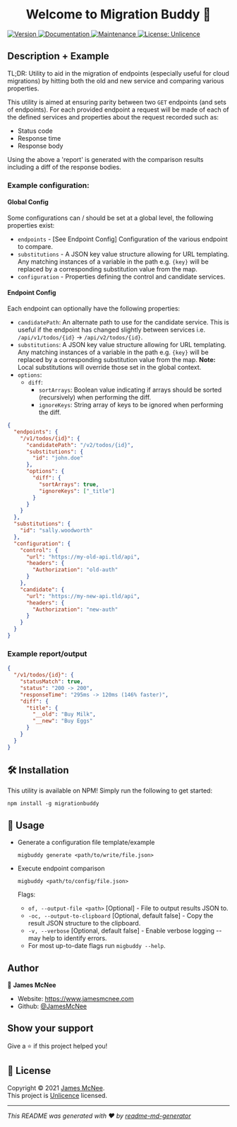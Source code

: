 <h1 align="center">Welcome to Migration Buddy 👋</h1>
<p>
  <a href="https://www.npmjs.com/package/migrationbuddy" target="_blank">
    <img alt="Version" src="https://badge.fury.io/js/migrationbuddy.svg" />
  </a>
  <a href="https://github.com/JamesMcNee/MigrationBuddy#readme" target="_blank">
    <img alt="Documentation" src="https://img.shields.io/badge/documentation-yes-brightgreen.svg" />
  </a>
  <a href="https://github.com/JamesMcNee/MigrationBuddy/graphs/commit-activity" target="_blank">
    <img alt="Maintenance" src="https://img.shields.io/badge/Maintained%3F-yes-green.svg" />
  </a>
  <a href="https://github.com/JamesMcNee/MigrationBuddy/blob/master/LICENSE.md" target="_blank">
    <img alt="License: Unlicence" src="https://img.shields.io/github/license/JamesMcNee/MigrationBuddy" />
  </a>
</p>

## Description + Example
TL;DR: Utility to aid in the migration of endpoints (especially useful for cloud migrations) by hitting both the old and new service and comparing various properties.

This utility is aimed at ensuring parity between two `GET` endpoints (and sets of endpoints). For each provided endpoint a request will be made of each of the defined services and properties about the request recorded such as:

- Status code
- Response time
- Response body

Using the above a 'report' is generated with the comparison results including a diff of the response bodies.

### Example configuration:

#### Global Config
Some configurations can / should be set at a global level, the following properties exist:
- `endpoints` - [See Endpoint Config] Configuration of the various endpoint to compare.
- `substitutions` - A JSON key value structure allowing for URL templating. Any matching instances of a variable in the path e.g. `{key}` will be replaced by a corresponding substitution value from the map.
- `configuration` - Properties defining the control and candidate services.

#### Endpoint Config
Each endpoint can optionally have the following properties:
- `candidatePath`: An alternate path to use for the candidate service. This is useful if the endpoint has changed slightly between services i.e. `/api/v1/todos/{id}` -> `/api/v2/todos/{id}`.
- `substitutions`: A JSON key value structure allowing for URL templating. Any matching instances of a variable in the path e.g. `{key}` will be replaced by a corresponding substitution value from the map. **Note:** Local substitutions will override those set in the global context.
- `options`: 
  - `diff`: 
    - `sortArrays`: Boolean value indicating if arrays should be sorted (recursively) when performing the diff.
    - `ignoreKeys`: String array of keys to be ignored when performing the diff.

```json
{
  "endpoints": {
    "/v1/todos/{id}": {
      "candidatePath": "/v2/todos/{id}",
      "substitutions": {
        "id": "john.doe"
      },
      "options": {
        "diff": {
          "sortArrays": true,
          "ignoreKeys": ["_title"]
        }
      }
    }
  },
  "substitutions": {
    "id": "sally.woodworth"
  },
  "configuration": {
    "control": {
      "url": "https://my-old-api.tld/api",
      "headers": {
        "Authorization": "old-auth"
      }
    },
    "candidate": {
      "url": "https://my-new-api.tld/api",
      "headers": {
        "Authorization": "new-auth"
      }
    }
  }
}
```

### Example report/output
```json
{
  "/v1/todos/{id}": {
    "statusMatch": true,
    "status": "200 -> 200",
    "responseTime": "295ms -> 120ms (146% faster)",
    "diff": {
      "title": {
        "__old": "Buy Milk",
        "__new": "Buy Eggs"
      }
    }
  }
}
```

## 🛠 Installation
This utility is available on NPM! Simply run the following to get started:

`npm install -g migrationbuddy`

## 🚀 Usage

 - Generate a configuration file template/example
   
    `migbuddy generate <path/to/write/file.json>`
- Execute endpoint comparison

    `migbuddy <path/to/config/file.json>`
    
    Flags:
    - `of, --output-file <path>` [Optional] - File to output results JSON to.
    - `-oc, --output-to-clipboard` [Optional, default false] - Copy the result JSON structure to the clipboard.
    - `-v, --verbose` [Optional, default false] - Enable verbose logging -- may help to identify errors.
    - For most up-to-date flags run `migbuddy --help`.


## Author

👤 **James McNee**

* Website: https://www.jamesmcnee.com
* Github: [@JamesMcNee](https://github.com/JamesMcNee)

## Show your support

Give a ⭐️ if this project helped you!

## 📝 License

Copyright © 2021 [James McNee](https://github.com/JamesMcNee). <br />
This project is [Unlicence](https://github.com/JamesMcNee/MigrationBuddy/blob/master/LICENSE.md) licensed.

***
_This README was generated with ❤️ by [readme-md-generator](https://github.com/kefranabg/readme-md-generator)_